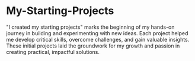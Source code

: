 # My-Starting-Projects
"I created my starting projects" marks the beginning of my hands-on journey in building and experimenting with new ideas. Each project helped me develop critical skills, overcome challenges, and gain valuable insights. These initial projects laid the groundwork for my growth and passion in creating practical, impactful solutions.
